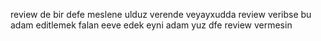 review de bir defe meslene ulduz verende veyayxudda review veribse bu adam editlemek falan eeve edek eyni adam yuz dfe review vermesin
